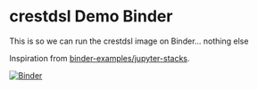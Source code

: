 # crestdsl Demo Binder

This is so we can run the crestdsl image on Binder... nothing else

Inspiration from [binder-examples/jupyter-stacks](https://github.com/binder-examples/jupyter-stacks).

[![Binder](https://mybinder.org/badge_logo.svg)](https://mybinder.org/v2/gh/crestdsl/crestdsl-demo-binder/master)
